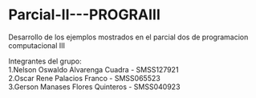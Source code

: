 # Parcial-II---PROGRAIII
Desarrollo de los ejemplos mostrados en el parcial dos de programacion computacional III <br>

Integrantes del grupo: <br>
1.Nelson Oswaldo Alvarenga Cuadra - SMSS127921<br>
2.Oscar Rene Palacios Franco - SMSS065523<br>
3.Gerson Manases Flores Quinteros - SMSS040923<br>
